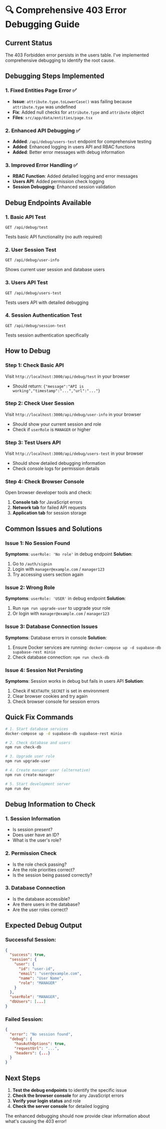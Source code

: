 # 🔍 Comprehensive 403 Error Debugging Guide

## Current Status
The 403 Forbidden error persists in the users table. I've implemented comprehensive debugging to identify the root cause.

## Debugging Steps Implemented

### 1. **Fixed Entities Page Error** ✅
- **Issue**: `attribute.type.toLowerCase()` was failing because `attribute.type` was undefined
- **Fix**: Added null checks for `attribute.type` and `attribute` object
- **Files**: `src/app/data/entities/page.tsx`

### 2. **Enhanced API Debugging** ✅
- **Added**: `/api/debug/users-test` endpoint for comprehensive testing
- **Added**: Enhanced logging in users API and RBAC functions
- **Added**: Better error messages with debug information

### 3. **Improved Error Handling** ✅
- **RBAC Function**: Added detailed logging and error messages
- **Users API**: Added permission check logging
- **Session Debugging**: Enhanced session validation

## Debug Endpoints Available

### 1. **Basic API Test**
```
GET /api/debug/test
```
Tests basic API functionality (no auth required)

### 2. **User Session Test**
```
GET /api/debug/user-info
```
Shows current user session and database users

### 3. **Users API Test**
```
GET /api/debug/users-test
```
Tests users API with detailed debugging

### 4. **Session Authentication Test**
```
GET /api/debug/session-test
```
Tests session authentication specifically

## How to Debug

### Step 1: Check Basic API
Visit `http://localhost:3000/api/debug/test` in your browser
- Should return: `{"message":"API is working","timestamp":"...","url":"..."}`

### Step 2: Check User Session
Visit `http://localhost:3000/api/debug/user-info` in your browser
- Should show your current session and role
- Check if `userRole` is `MANAGER` or higher

### Step 3: Test Users API
Visit `http://localhost:3000/api/debug/users-test` in your browser
- Should show detailed debugging information
- Check console logs for permission details

### Step 4: Check Browser Console
Open browser developer tools and check:
1. **Console tab** for JavaScript errors
2. **Network tab** for failed API requests
3. **Application tab** for session storage

## Common Issues and Solutions

### Issue 1: No Session Found
**Symptoms**: `userRole: 'No role'` in debug endpoint
**Solution**: 
1. Go to `/auth/signin`
2. Login with `manager@example.com` / `manager123`
3. Try accessing users section again

### Issue 2: Wrong Role
**Symptoms**: `userRole: 'USER'` in debug endpoint
**Solution**: 
1. Run `npm run upgrade-user` to upgrade your role
2. Or login with `manager@example.com` / `manager123`

### Issue 3: Database Connection Issues
**Symptoms**: Database errors in console
**Solution**: 
1. Ensure Docker services are running: `docker-compose up -d supabase-db supabase-rest minio`
2. Check database connection: `npm run check-db`

### Issue 4: Session Not Persisting
**Symptoms**: Session works in debug but fails in users API
**Solution**: 
1. Check if `NEXTAUTH_SECRET` is set in environment
2. Clear browser cookies and try again
3. Check browser console for session errors

## Quick Fix Commands

```bash
# 1. Start database services
docker-compose up -d supabase-db supabase-rest minio

# 2. Check database and users
npm run check-db

# 3. Upgrade user role
npm run upgrade-user

# 4. Create manager user (alternative)
npm run create-manager

# 5. Start development server
npm run dev
```

## Debug Information to Check

### 1. **Session Information**
- Is session present?
- Does user have an ID?
- What is the user's role?

### 2. **Permission Check**
- Is the role check passing?
- Are the role priorities correct?
- Is the session being passed correctly?

### 3. **Database Connection**
- Is the database accessible?
- Are there users in the database?
- Are the user roles correct?

## Expected Debug Output

### Successful Session:
```json
{
  "success": true,
  "session": {
    "user": {
      "id": "user-id",
      "email": "user@example.com",
      "name": "User Name",
      "role": "MANAGER"
    }
  },
  "userRole": "MANAGER",
  "dbUsers": [...]
}
```

### Failed Session:
```json
{
  "error": "No session found",
  "debug": {
    "hasAuthOptions": true,
    "requestUrl": "...",
    "headers": {...}
  }
}
```

## Next Steps
1. **Test the debug endpoints** to identify the specific issue
2. **Check the browser console** for any JavaScript errors
3. **Verify your login status** and role
4. **Check the server console** for detailed logging

The enhanced debugging should now provide clear information about what's causing the 403 error!

